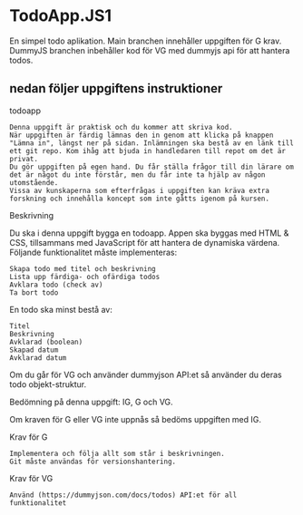 # TodoApp.JS1

En simpel todo aplikation. Main branchen innehåller uppgiften för G krav. DummyJS branchen inbehåller kod för VG med dummyjs api för att hantera todos. 

## nedan följer uppgiftens instruktioner
todoapp

    Denna uppgift är praktisk och du kommer att skriva kod.
    När uppgiften är färdig lämnas den in genom att klicka på knappen "Lämna in", längst ner på sidan. Inlämningen ska bestå av en länk till ett git repo. Kom ihåg att bjuda in handledaren till repot om det är privat.
    Du gör uppgiften på egen hand. Du får ställa frågor till din lärare om det är något du inte förstår, men du får inte ta hjälp av någon utomstående.
    Vissa av kunskaperna som efterfrågas i uppgiften kan kräva extra forskning och innehålla koncept som inte gåtts igenom på kursen.


Beskrivning


Du ska i denna uppgift bygga en todoapp. Appen ska byggas med HTML & CSS, tillsammans med JavaScript för att hantera de dynamiska värdena. Följande funktionalitet måste implementeras:

    Skapa todo med titel och beskrivning
    Lista upp färdiga- och ofärdiga todos
    Avklara todo (check av)
    Ta bort todo


En todo ska minst bestå av:

    Titel
    Beskrivning
    Avklarad (boolean)
    Skapad datum
    Avklarad datum


Om du går för VG och använder dummyjson API:et så använder du deras todo objekt-struktur.


Bedömning på denna uppgift: IG, G och VG.

Om kraven för G eller VG inte uppnås så bedöms uppgiften med IG.

Krav för G


    Implementera och följa allt som står i beskrivningen.
    Git måste användas för versionshantering.


Krav för VG


    Använd (https://dummyjson.com/docs/todos) API:et för all funktionalitet
